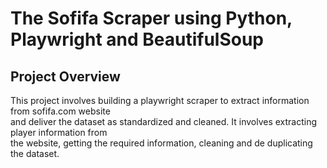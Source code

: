 # The Sofifa Scraper using Python, Playwright and BeautifulSoup

## Project Overview

This project involves building a playwright scraper to extract information from sofifa.com website  
and deliver the dataset as standardized and cleaned. It involves extracting player information from   
the website, getting the required information, cleaning and de duplicating the dataset. 
